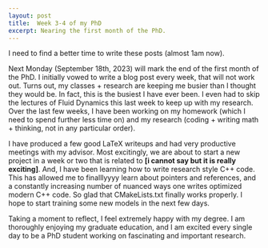 ```yaml
---
layout: post
title:  Week 3-4 of my PhD
excerpt: Nearing the first month of the PhD.
---
```


I need to find a better time to write these posts (almost 1am now).

Next Monday (September 18th, 2023) will mark the end of the first month of the PhD. I initially vowed to write a blog post every week, that will not work out. Turns out, my classes + research are keeping me busier than I thought they would be. In fact, this is the busiest I have ever been. I even had to skip the lectures of Fluid Dynamics this last week to keep up with my research. Over the last few weeks, I have been working on my homework (which I need to spend further less time on) and my research (coding + writing math + thinking, not in any particular order).

I have produced a few good LaTeX writeups and had very productive meetings with my advisor. Most excitingly, we are about to start a new project in a week or two that is related to **[**i cannot say but it is really exciting**]**. And, I have been learning how to write research style C++ code. This has allowed me to finalllyyyy learn about pointers and references, and a constantly increasing number of nuanced ways one writes optimized modern C++ code. So glad that CMakeLists.txt finally works properly. I hope to start training some new models in the next few days.

Taking a moment to reflect, I feel extremely happy with my degree. I am thoroughly enjoying my graduate education, and I am excited every single day to be a PhD student working on fascinating and important research.
